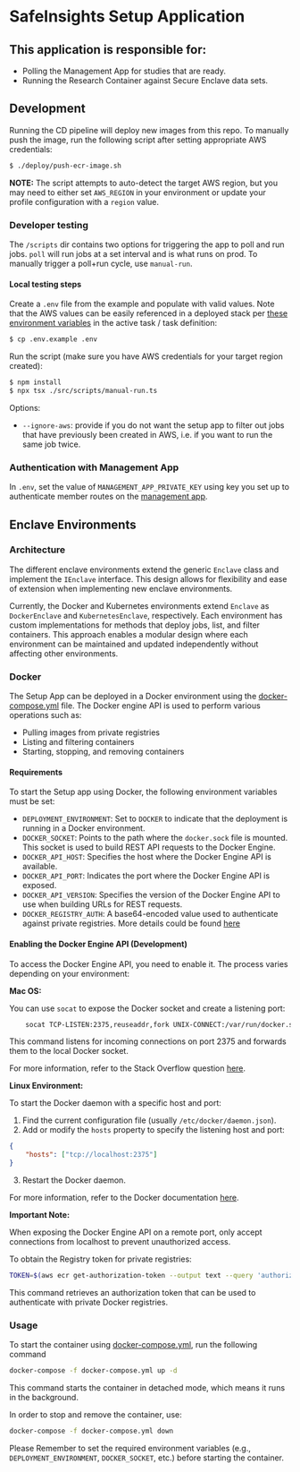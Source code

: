 # SafeInsights Setup Application

## This application is responsible for:

- Polling the Management App for studies that are ready.
- Running the Research Container against Secure Enclave data sets.

## Development

Running the CD pipeline will deploy new images from this repo. To manually push the image, run the following script after setting appropriate AWS credentials:

```bash
$ ./deploy/push-ecr-image.sh
```

**NOTE:** The script attempts to auto-detect the target AWS region, but you may need to either set `AWS_REGION` in your environment or update your profile configuration with a `region` value.

### Developer testing

The `/scripts` dir contains two options for triggering the app to poll and run jobs. `poll` will run jobs at a set interval and is what runs on prod. To manually trigger a poll+run cycle, use `manual-run`.

#### Local testing steps

Create a `.env` file from the example and populate with valid values. Note that the AWS values can be easily referenced in a deployed stack per [these environment variables](https://github.com/safeinsights/iac/blob/601155a55785996f736b0ed207945a9535c19371/secure-enclave/stack.ts#L273-L276) in the active task / task definition:

```bash
$ cp .env.example .env
```

Run the script (make sure you have AWS credentials for your target region created):

```bash
$ npm install
$ npx tsx ./src/scripts/manual-run.ts
```

Options:

- `--ignore-aws`: provide if you do not want the setup app to filter out jobs that have previously been created in AWS, i.e. if you want to run the same job twice.

### Authentication with Management App

In `.env`, set the value of `MANAGEMENT_APP_PRIVATE_KEY` using key you set up to authenticate member routes on the [management app](https://github.com/safeinsights/management-app?tab=readme-ov-file#enclave-api-routes).

## Enclave Environments

### Architecture

The different enclave environments extend the generic `Enclave` class and implement the `IEnclave` interface. This design allows for flexibility and ease of extension when implementing new enclave environments.

Currently, the Docker and Kubernetes environments extend `Enclave` as `DockerEnclave` and `KubernetesEnclave`, respectively. Each environment has custom implementations for methods that deploy jobs, list, and filter containers. This approach enables a modular design where each environment can be maintained and updated independently without affecting other environments.

### Docker

The Setup App can be deployed in a Docker environment using the [docker-compose.yml](docker-compose.yml) file. The Docker engine API is used to perform various operations such as:

- Pulling images from private registries
- Listing and filtering containers
- Starting, stopping, and removing containers

#### Requirements

To start the Setup app using Docker, the following environment variables must be set:

- `DEPLOYMENT_ENVIRONMENT`: Set to `DOCKER` to indicate that the deployment is running in a Docker environment.
- `DOCKER_SOCKET`: Points to the path where the `docker.sock` file is mounted. This socket is used to build REST API requests to the Docker Engine.
- `DOCKER_API_HOST`: Specifies the host where the Docker Engine API is available.
- `DOCKER_API_PORT`: Indicates the port where the Docker Engine API is exposed.
- `DOCKER_API_VERSION`: Specifies the version of the Docker Engine API to use when building URLs for REST requests.
- `DOCKER_REGISTRY_AUTH`: A base64-encoded value used to authenticate against private registries. More details could be found [here](https://docs.docker.com/reference/api/engine/version/v1.48/#section/Authentication)

#### Enabling the Docker Engine API (Development)

To access the Docker Engine API, you need to enable it. The process varies depending on your environment:

**Mac OS:**

You can use `socat` to expose the Docker socket and create a listening port:

```bash
    socat TCP-LISTEN:2375,reuseaddr,fork UNIX-CONNECT:/var/run/docker.sock
```

This command listens for incoming connections on port 2375 and forwards them to the local Docker socket.

For more information, refer to the Stack Overflow question [here](https://stackoverflow.com/questions/39411126/access-docker-daemon-remote-api-on-docker-for-mac).

**Linux Environment:**

To start the Docker daemon with a specific host and port:

1. Find the current configuration file (usually `/etc/docker/daemon.json`).
2. Add or modify the `hosts` property to specify the listening host and port:

```json
{
    "hosts": ["tcp://localhost:2375"]
}
```

3. Restart the Docker daemon.

For more information, refer to the Docker documentation [here](https://docs.docker.com/engine/daemon/remote-access/).

**Important Note:**

When exposing the Docker Engine API on a remote port, only accept connections from localhost to prevent unauthorized access.

To obtain the Registry token for private registries:

```bash
TOKEN=$(aws ecr get-authorization-token --output text --query 'authorizationData[].authorizationToken')
```

This command retrieves an authorization token that can be used to authenticate with private Docker registries.

### Usage

To start the container using [docker-compose.yml](docker-compose.yml), run the following command

```bash
docker-compose -f docker-compose.yml up -d
```

This command starts the container in detached mode, which means it runs in the background.

In order to stop and remove the container, use:

```bash
docker-compose -f docker-compose.yml down
```

Please Remember to set the required environment variables (e.g., `DEPLOYMENT_ENVIRONMENT`, `DOCKER_SOCKET`, etc.) before starting the container.
